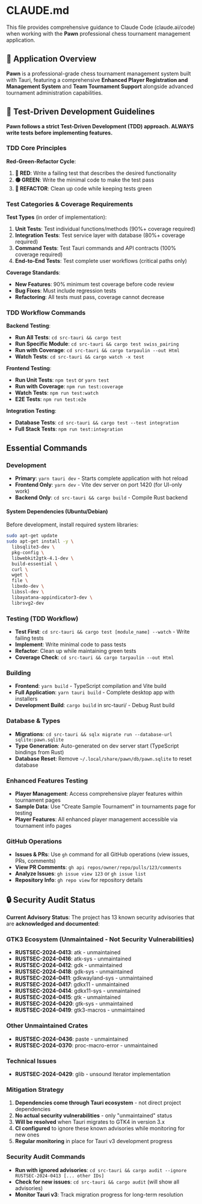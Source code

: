 # CLAUDE.md

This file provides comprehensive guidance to Claude Code (claude.ai/code) when working with the **Pawn** professional chess tournament management application.

## 🎯 Application Overview

**Pawn** is a professional-grade chess tournament management system built with Tauri, featuring a comprehensive **Enhanced Player Registration and Management System** and **Team Tournament Support** alongside advanced tournament administration capabilities.

## 🧪 Test-Driven Development Guidelines

**Pawn follows a strict Test-Driven Development (TDD) approach. ALWAYS write tests before implementing features.**

### TDD Core Principles

**Red-Green-Refactor Cycle**:
1. **🔴 RED**: Write a failing test that describes the desired functionality
2. **🟢 GREEN**: Write the minimal code to make the test pass
3. **🔵 REFACTOR**: Clean up code while keeping tests green

### Test Categories & Coverage Requirements

**Test Types** (in order of implementation):
1. **Unit Tests**: Test individual functions/methods (90%+ coverage required)
2. **Integration Tests**: Test service layer with database (80%+ coverage required)
3. **Command Tests**: Test Tauri commands and API contracts (100% coverage required)
4. **End-to-End Tests**: Test complete user workflows (critical paths only)

**Coverage Standards**:
- **New Features**: 90% minimum test coverage before code review
- **Bug Fixes**: Must include regression tests
- **Refactoring**: All tests must pass, coverage cannot decrease

### TDD Workflow Commands

**Backend Testing**:
- **Run All Tests**: `cd src-tauri && cargo test`
- **Run Specific Module**: `cd src-tauri && cargo test swiss_pairing`
- **Run with Coverage**: `cd src-tauri && cargo tarpaulin --out Html`
- **Watch Tests**: `cd src-tauri && cargo watch -x test`

**Frontend Testing**:
- **Run Unit Tests**: `npm test` or `yarn test`
- **Run with Coverage**: `npm run test:coverage`
- **Watch Tests**: `npm run test:watch`
- **E2E Tests**: `npm run test:e2e`

**Integration Testing**:
- **Database Tests**: `cd src-tauri && cargo test --test integration`
- **Full Stack Tests**: `npm run test:integration`

## Essential Commands

### Development
- **Primary**: `yarn tauri dev` - Starts complete application with hot reload
- **Frontend Only**: `yarn dev` - Vite dev server on port 1420 (for UI-only work)
- **Backend Only**: `cd src-tauri && cargo build` - Compile Rust backend

#### System Dependencies (Ubuntu/Debian)
Before development, install required system libraries:
```bash
sudo apt-get update
sudo apt-get install -y \
  libsqlite3-dev \
  pkg-config \
  libwebkit2gtk-4.1-dev \
  build-essential \
  curl \
  wget \
  file \
  libxdo-dev \
  libssl-dev \
  libayatana-appindicator3-dev \
  librsvg2-dev
```

### Testing (TDD Workflow)
- **Test First**: `cd src-tauri && cargo test [module_name] --watch` - Write failing tests
- **Implement**: Write minimal code to pass tests
- **Refactor**: Clean up while maintaining green tests
- **Coverage Check**: `cd src-tauri && cargo tarpaulin --out Html`

### Building
- **Frontend**: `yarn build` - TypeScript compilation and Vite build
- **Full Application**: `yarn tauri build` - Complete desktop app with installers
- **Development Build**: `cargo build` in src-tauri/ - Debug Rust build

### Database & Types
- **Migrations**: `cd src-tauri && sqlx migrate run --database-url sqlite:pawn.sqlite`
- **Type Generation**: Auto-generated on dev server start (TypeScript bindings from Rust)
- **Database Reset**: Remove `~/.local/share/pawn/db/pawn.sqlite` to reset database

### Enhanced Features Testing
- **Player Management**: Access comprehensive player features within tournament pages
- **Sample Data**: Use "Create Sample Tournament" in tournaments page for testing
- **Player Features**: All enhanced player management accessible via tournament info pages

### GitHub Operations
- **Issues & PRs**: Use `gh` command for all GitHub operations (view issues, PRs, comments)
- **View PR Comments**: `gh api repos/owner/repo/pulls/123/comments`
- **Analyze Issues**: `gh issue view 123` or `gh issue list`
- **Repository Info**: `gh repo view` for repository details

## 🔒 Security Audit Status

**Current Advisory Status**: The project has 13 known security advisories that are **acknowledged and documented**:

### GTK3 Ecosystem (Unmaintained - Not Security Vulnerabilities)
- **RUSTSEC-2024-0413**: atk - unmaintained
- **RUSTSEC-2024-0416**: atk-sys - unmaintained  
- **RUSTSEC-2024-0412**: gdk - unmaintained
- **RUSTSEC-2024-0418**: gdk-sys - unmaintained
- **RUSTSEC-2024-0411**: gdkwayland-sys - unmaintained
- **RUSTSEC-2024-0417**: gdkx11 - unmaintained
- **RUSTSEC-2024-0414**: gdkx11-sys - unmaintained
- **RUSTSEC-2024-0415**: gtk - unmaintained
- **RUSTSEC-2024-0420**: gtk-sys - unmaintained
- **RUSTSEC-2024-0419**: gtk3-macros - unmaintained

### Other Unmaintained Crates
- **RUSTSEC-2024-0436**: paste - unmaintained
- **RUSTSEC-2024-0370**: proc-macro-error - unmaintained

### Technical Issues
- **RUSTSEC-2024-0429**: glib - unsound Iterator implementation

### Mitigation Strategy
1. **Dependencies come through Tauri ecosystem** - not direct project dependencies
2. **No actual security vulnerabilities** - only "unmaintained" status
3. **Will be resolved** when Tauri migrates to GTK4 in version 3.x
4. **CI configured** to ignore these known advisories while monitoring for new ones
5. **Regular monitoring** in place for Tauri v3 development progress

### Security Audit Commands
- **Run with ignored advisories**: `cd src-tauri && cargo audit --ignore RUSTSEC-2024-0413 [... other IDs]`
- **Check for new issues**: `cd src-tauri && cargo audit` (will show all advisories)
- **Monitor Tauri v3**: Track migration progress for long-term resolution
